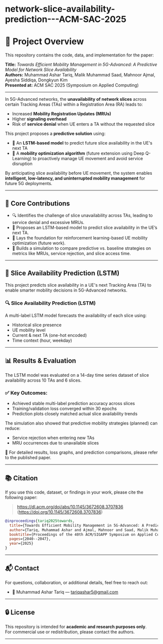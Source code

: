 # network-slice-availability-prediction---ACM-SAC-2025

# 📌 Project Overview

This repository contains the code, data, and implementation for the paper:

**Title:** *Towards Efficient Mobility Management in 5G-Advanced: A Predictive Model for Network Slice Availability*  
**Authors:** Muhammad Ashar Tariq, Malik Muhammad Saad, Mahnoor Ajmal, Ayesha Siddiqa, Dongkyun Kim  
**Presented at:** ACM SAC 2025 (Symposium on Applied Computing)

---

In 5G-Advanced networks, the **unavailability of network slices** across certain Tracking Areas (TAs) within a Registration Area (RA) leads to:
- Increased **Mobility Registration Updates (MRUs)**
- Higher **signaling overhead**
- Risk of **service denial** when UE enters a TA without the requested slice

This project proposes a **predictive solution** using:
- 🔮 An **LSTM-based model** to predict future slice availability in the UE's next TA
- 🧠 A **mobility optimization algorithm** (future extension using Deep Q-Learning) to proactively manage UE movement and avoid service disruption

By anticipating slice availability before UE movement, the system enables **intelligent, low-latency, and uninterrupted mobility management** for future 5G deployments.

---

## 🧠 Core Contributions

- 🔍 Identifies the challenge of slice unavailability across TAs, leading to service denial and excessive MRUs.
- 🔮 Proposes an LSTM-based model to predict slice availability in the UE’s next TA.
- 🤖 Lays the foundation for reinforcement learning-based UE mobility optimization (future work).
- 🧪 Builds a simulation to compare predictive vs. baseline strategies on metrics like MRUs, service rejection, and slice access time.

---

## 🔮 Slice Availability Prediction (LSTM)

This project predicts slice availability in a UE's next Tracking Area (TA) to enable smarter mobility decisions in 5G-Advanced networks.

### 🔍 Slice Availability Prediction (LSTM)
A multi-label LSTM model forecasts the availability of each slice using:
- Historical slice presence
- UE mobility level
- Current & next TA (one-hot encoded)
- Time context (hour, weekday)

---

## 📊 Results & Evaluation

The LSTM model was evaluated on a 14-day time series dataset of slice availability across 10 TAs and 6 slices.

### ✅ Key Outcomes:
- Achieved stable multi-label prediction accuracy across slices
- Training/validation loss converged within 30 epochs
- Prediction plots closely matched actual slice availability trends

The simulation also showed that predictive mobility strategies (planned) can reduce:
- Service rejection when entering new TAs
- MRU occurrences due to unavailable slices

📄 For detailed results, loss graphs, and prediction comparisons, please refer to the published paper.

---

## 📚 Citation

If you use this code, dataset, or findings in your work, please cite the following paper:
> https://dl.acm.org/doi/abs/10.1145/3672608.3707836 (https://doi.org/10.1145/3672608.3707836)

```bibtex
@inproceedings{tariq2025towards,
  title={Towards Efficient Mobility Management in 5G-Advanced: A Predictive Model for Network Slice Availability},
  author={Tariq, Muhammad Ashar and Ajmal, Mahnoor and Saad, Malik Muhammad and Siddiqa, Ayesha and Park, Seri and Kim, Dongkyun},
  booktitle={Proceedings of the 40th ACM/SIGAPP Symposium on Applied Computing},
  pages={2040--2047},
  year={2025}
}
```

---

## 📬 Contact

For questions, collaboration, or additional details, feel free to reach out:

- 📧 Muhammad Ashar Tariq — [tariqashar5@gmail.com](mailto:tariqashar5@gmail.com)

---

## 🔒 License

This repository is intended for **academic and research purposes only**.  
For commercial use or redistribution, please contact the authors.

---

